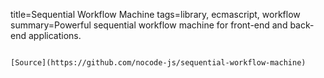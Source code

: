 title=Sequential Workflow Machine
tags=library, ecmascript, workflow
summary=Powerful sequential workflow machine for front-end and back-end applications.
~~~~~~

[Source](https://github.com/nocode-js/sequential-workflow-machine)
